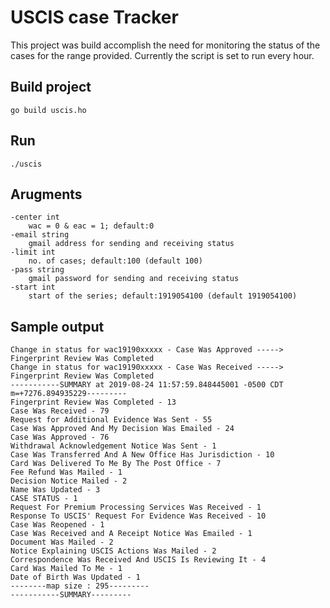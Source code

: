 # USCIS case Tracker
This project was build accomplish the need for monitoring the status of the cases for the range provided. Currently the script is set to run every hour.
    
## Build project
```go build uscis.ho```
    
## Run
```./uscis``` 
        
## Arugments
```
-center int
    wac = 0 & eac = 1; default:0
-email string
    gmail address for sending and receiving status
-limit int
    no. of cases; default:100 (default 100)
-pass string
    gmail password for sending and receiving status
-start int
    start of the series; default:1919054100 (default 1919054100)
```
## Sample output
 ```
Change in status for wac19190xxxxx - Case Was Approved -----> Fingerprint Review Was Completed
Change in status for wac19190xxxxx - Case Was Received -----> Fingerprint Review Was Completed
-----------SUMMARY at 2019-08-24 11:57:59.848445001 -0500 CDT m=+7276.894935229---------
Fingerprint Review Was Completed - 13
Case Was Received - 79
Request for Additional Evidence Was Sent - 55
Case Was Approved And My Decision Was Emailed - 24
Case Was Approved - 76
Withdrawal Acknowledgement Notice Was Sent - 1
Case Was Transferred And A New Office Has Jurisdiction - 10
Card Was Delivered To Me By The Post Office - 7
Fee Refund Was Mailed - 1
Decision Notice Mailed - 2
Name Was Updated - 3
CASE STATUS - 1
Request For Premium Processing Services Was Received - 1
Response To USCIS' Request For Evidence Was Received - 10
Case Was Reopened - 1
Case Was Received and A Receipt Notice Was Emailed - 1
Document Was Mailed - 2
Notice Explaining USCIS Actions Was Mailed - 2
Correspondence Was Received And USCIS Is Reviewing It - 4
Card Was Mailed To Me - 1
Date of Birth Was Updated - 1
--------map size : 295---------
-----------SUMMARY---------     
 ```
